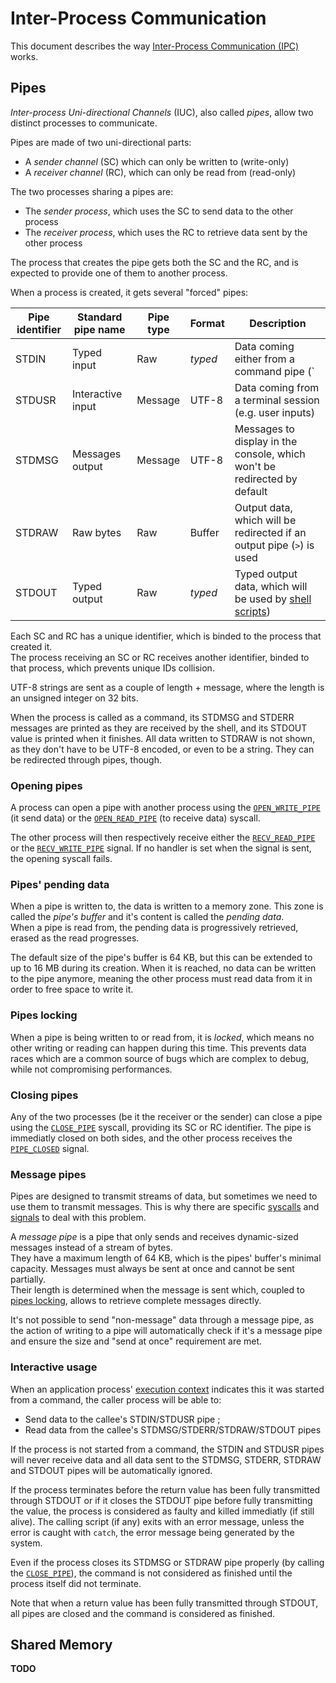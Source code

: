 # Inter-Process Communication

This document describes the way [Inter-Process Communication (IPC)](../technical/ipc.md) works.

## Pipes

_Inter-process Uni-directional Channels_ (IUC), also called _pipes_, allow two distinct processes to communicate.

Pipes are made of two uni-directional parts:

- A _sender channel_ (SC) which can only be written to (write-only)
- A _receiver channel_ (RC), which can only be read from (read-only)

The two processes sharing a pipes are:

- The _sender process_, which uses the SC to send data to the other process
- The _receiver process_, which uses the RC to retrieve data sent by the other process

The process that creates the pipe gets both the SC and the RC, and is expected to provide one of them to another process.

When a process is created, it gets several "forced" pipes:

| Pipe identifier | Standard pipe name | Pipe type | Format  | Description                                                                                                |
| --------------- | ------------------ | --------- | ------- | ---------------------------------------------------------------------------------------------------------- |
| STDIN           | Typed input        | Raw       | _typed_ | Data coming either from a command pipe (`|`) or, if the input format is `buffer`, from an input pipe (`<`) |
| STDUSR          | Interactive input  | Message   | UTF-8   | Data coming from a terminal session (e.g. user inputs)                                                     |
| STDMSG          | Messages output    | Message   | UTF-8   | Messages to display in the console, which won't be redirected by default                                   |
| STDRAW          | Raw bytes          | Raw       | Buffer  | Output data, which will be redirected if an output pipe (`>`) is used                                      |
| STDOUT          | Typed output       | Raw       | _typed_ | Typed output data, which will be used by [shell scripts](shell-scripting.md))                              |

Each SC and RC has a unique identifier, which is binded to the process that created it.  
The process receiving an SC or RC receives another identifier, binded to that process, which prevents unique IDs collision.

UTF-8 strings are sent as a couple of length + message, where the length is an unsigned integer on 32 bits.

When the process is called as a command, its STDMSG and STDERR messages are printed as they are received by the shell, and its STDOUT value is printed when it finishes. All data written to STDRAW is not shown, as they don't have to be UTF-8 encoded, or even to be a string. They can be redirected through pipes, though.

### Opening pipes

A process can open a pipe with another process using the [`OPEN_WRITE_PIPE`](syscalls.md#0x40-open_write_pipe) (it send data) or the [`OPEN_READ_PIPE`](syscalls.md#0x41-open_read_pipe) (to receive data) syscall.

The other process will then respectively receive either the [`RECV_READ_PIPE`](signals.md#0x40-recv_read_pipe) or the [`RECV_WRITE_PIPE`](signals.md#0x41-recv_write_pipe) signal. If no handler is set when the signal is sent, the opening syscall fails.

### Pipes' pending data

When a pipe is written to, the data is written to a memory zone. This zone is called the _pipe's buffer_ and it's content is called the _pending data_.  
When a pipe is read from, the pending data is progressively retrieved, erased as the read progresses.

The default size of the pipe's buffer is 64 KB, but this can be extended to up to 16 MB during its creation.
When it is reached, no data can be written to the pipe anymore, meaning the other process must read data from it in order to free space to write it.

### Pipes locking

When a pipe is being written to or read from, it is _locked_, which means no other writing or reading can happen during this time. This prevents data races which are a common source of bugs which are complex to debug, while not compromising performances.

### Closing pipes

Any of the two processes (be it the receiver or the sender) can close a pipe using the [`CLOSE_PIPE`](syscalls.md#0x46-close_pipe) syscall, providing its SC or RC identifier. The pipe is immediatly closed on both sides, and the other process receives the [`PIPE_CLOSED`](signals.md#0x42-pipe_closed) signal.

### Message pipes

Pipes are designed to transmit streams of data, but sometimes we need to use them to transmit messages. This is why there are specific [syscalls](syscalls.md) and [signals](signals.md) to deal with this problem.

A _message pipe_ is a pipe that only sends and receives dynamic-sized messages instead of a stream of bytes.  
They have a maximum length of 64 KB, which is the pipes' buffer's minimal capacity. Messages must always be sent at once and cannot be sent partially.  
Their length is determined when the message is sent which, coupled to [pipes locking](#pipes-locking), allows to retrieve complete messages directly.

It's not possible to send "non-message" data through a message pipe, as the action of writing to a pipe will automatically check if it's a message pipe and ensure the size and "send at once" requirement are met.

### Interactive usage

When an application process' [execution context](applications/context.md#execution-context) indicates this it was started from a command, the caller process will be able to:

- Send data to the callee's STDIN/STDUSR pipe ;
- Read data from the callee's STDMSG/STDERR/STDRAW/STDOUT pipes

If the process is not started from a command, the STDIN and STDUSR pipes will never receive data and all data sent to the STDMSG, STDERR, STDRAW and STDOUT pipes will be automatically ignored.

If the process terminates before the return value has been fully transmitted through STDOUT or if it closes the STDOUT pipe before fully transmitting the value, the process is considered as faulty and killed immediatly (if still alive). The calling script (if any) exits with an error message, unless the error is caught with `catch`, the error message being generated by the system.

Even if the process closes its STDMSG or STDRAW pipe properly (by calling the [`CLOSE_PIPE`](syscalls.md#0x46-close_pipe)), the command is not considered as finished until the process itself did not terminate.

Note that when a return value has been fully transmitted through STDOUT, all pipes are closed and the command is considered as finished.

## Shared Memory

**TODO**
